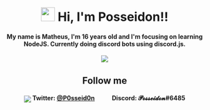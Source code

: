 

<h1 align="center"><img src="https://media.giphy.com/media/hvRJCLFzcasrR4ia7z/giphy.gif" width="32px"> Hi, I'm Posseidon!!</h1>

<h4 align="center" >My name is Matheus, I'm 16 years old and I'm focusing on learning NodeJS. Currently doing discord bots using discord.js.</h4>

<p align="center">  
  <a href="https://github.com/anuraghazra/github-readme-stats">
    <img align="center" src="https://github-readme-stats.vercel.app/api/top-langs/?username=anuraghazra&layout=compact" />
  </a>
</p>

<h2 align="center" >Follow me</h2>
<h4 align="center" > 
  <img align="center" src="http://i.imgur.com/wWzX9uB.png" /> Twitter: <b><a href="https://twitter.com/P0sseid0n">@P0sseid0n</a></b>
  &nbsp;&nbsp;&nbsp;&nbsp;&nbsp;&nbsp;&nbsp;&nbsp;&nbsp;&nbsp;
  Discord: 𝓟𝓸𝓼𝓼𝓮𝓲𝓭𝓸𝓷<b>#6485</b>
</h4>
